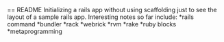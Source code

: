 == README
Initializing a rails app without using scaffolding just to
see the layout of a sample rails app.
Interesting notes so far include:
*rails command 
*bundler
*rack
*webrick
*rvm
*rake
*ruby blocks
*metaprogramming
